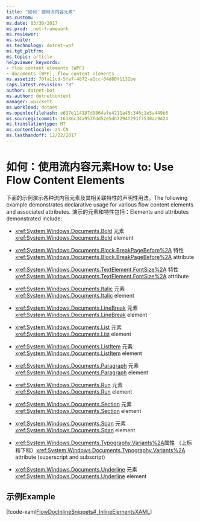```yaml
---
title: "如何：使用流内容元素"
ms.custom: 
ms.date: 03/30/2017
ms.prod: .net-framework
ms.reviewer: 
ms.suite: 
ms.technology: dotnet-wpf
ms.tgt_pltfrm: 
ms.topic: article
helpviewer_keywords:
- flow content elements [WPF]
- documents [WPF], flow content elements
ms.assetid: 70fa11cd-5fa7-4872-a1cc-04d80f1132be
caps.latest.revision: "8"
author: dotnet-bot
ms.author: dotnetcontent
manager: wpickett
ms.workload: dotnet
ms.openlocfilehash: e637e114187d0864afe4211a45c346c1e5a449b6
ms.sourcegitcommit: 16186c34a957fdd52e5db7294f291f7530ac9d24
ms.translationtype: MT
ms.contentlocale: zh-CN
ms.lasthandoff: 12/22/2017
---
```

# <a name="how-to-use-flow-content-elements"></a><span data-ttu-id="405fa-102">如何：使用流内容元素</span><span class="sxs-lookup"><span data-stu-id="405fa-102">How to: Use Flow Content Elements</span></span>
<span data-ttu-id="405fa-103">下面的示例演示各种流内容元素及其相关联特性的声明性用法。</span><span class="sxs-lookup"><span data-stu-id="405fa-103">The following example demonstrates declarative usage for various flow content elements and associated attributes.</span></span>  <span data-ttu-id="405fa-104">演示的元素和特性包括：</span><span class="sxs-lookup"><span data-stu-id="405fa-104">Elements and attributes demonstrated include:</span></span>  
  
-   <span data-ttu-id="405fa-105"><xref:System.Windows.Documents.Bold> 元素</span><span class="sxs-lookup"><span data-stu-id="405fa-105"><xref:System.Windows.Documents.Bold> element</span></span>  
  
-   <span data-ttu-id="405fa-106"><xref:System.Windows.Documents.Block.BreakPageBefore%2A> 特性</span><span class="sxs-lookup"><span data-stu-id="405fa-106"><xref:System.Windows.Documents.Block.BreakPageBefore%2A> attribute</span></span>  
  
-   <span data-ttu-id="405fa-107"><xref:System.Windows.Documents.TextElement.FontSize%2A> 特性</span><span class="sxs-lookup"><span data-stu-id="405fa-107"><xref:System.Windows.Documents.TextElement.FontSize%2A> attribute</span></span>  
  
-   <span data-ttu-id="405fa-108"><xref:System.Windows.Documents.Italic> 元素</span><span class="sxs-lookup"><span data-stu-id="405fa-108"><xref:System.Windows.Documents.Italic> element</span></span>  
  
-   <span data-ttu-id="405fa-109"><xref:System.Windows.Documents.LineBreak> 元素</span><span class="sxs-lookup"><span data-stu-id="405fa-109"><xref:System.Windows.Documents.LineBreak> element</span></span>  
  
-   <span data-ttu-id="405fa-110"><xref:System.Windows.Documents.List> 元素</span><span class="sxs-lookup"><span data-stu-id="405fa-110"><xref:System.Windows.Documents.List> element</span></span>  
  
-   <span data-ttu-id="405fa-111"><xref:System.Windows.Documents.ListItem> 元素</span><span class="sxs-lookup"><span data-stu-id="405fa-111"><xref:System.Windows.Documents.ListItem> element</span></span>  
  
-   <span data-ttu-id="405fa-112"><xref:System.Windows.Documents.Paragraph> 元素</span><span class="sxs-lookup"><span data-stu-id="405fa-112"><xref:System.Windows.Documents.Paragraph> element</span></span>  
  
-   <span data-ttu-id="405fa-113"><xref:System.Windows.Documents.Run> 元素</span><span class="sxs-lookup"><span data-stu-id="405fa-113"><xref:System.Windows.Documents.Run> element</span></span>  
  
-   <span data-ttu-id="405fa-114"><xref:System.Windows.Documents.Section> 元素</span><span class="sxs-lookup"><span data-stu-id="405fa-114"><xref:System.Windows.Documents.Section> element</span></span>  
  
-   <span data-ttu-id="405fa-115"><xref:System.Windows.Documents.Span> 元素</span><span class="sxs-lookup"><span data-stu-id="405fa-115"><xref:System.Windows.Documents.Span> element</span></span>  
  
-   <span data-ttu-id="405fa-116"><xref:System.Windows.Documents.Typography.Variants%2A>属性 （上标和下标）</span><span class="sxs-lookup"><span data-stu-id="405fa-116"><xref:System.Windows.Documents.Typography.Variants%2A> attribute (superscript and subscript)</span></span>  
  
-   <span data-ttu-id="405fa-117"><xref:System.Windows.Documents.Underline> 元素</span><span class="sxs-lookup"><span data-stu-id="405fa-117"><xref:System.Windows.Documents.Underline> element</span></span>  
  
## <a name="example"></a><span data-ttu-id="405fa-118">示例</span><span class="sxs-lookup"><span data-stu-id="405fa-118">Example</span></span>  
 [!code-xaml[FlowDocInlineSnippets#_InlineElementsXAML](../../../../samples/snippets/csharp/VS_Snippets_Wpf/FlowDocInlineSnippets/CS/document.xaml#_inlineelementsxaml)]

